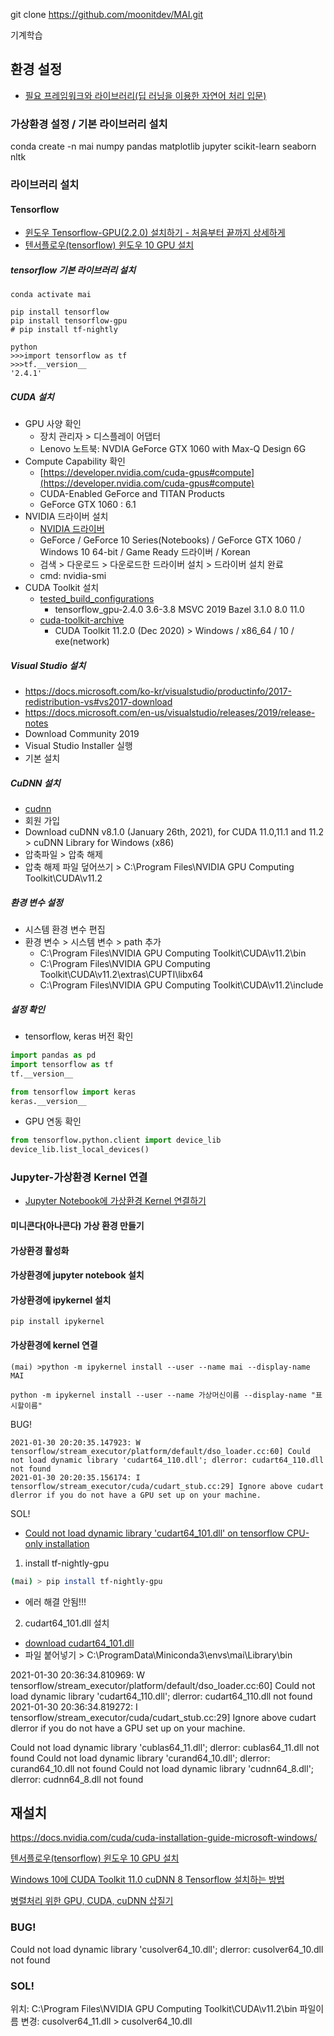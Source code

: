 git clone https://github.com/moonitdev/MAI.git


기계학습 

## 환경 설정
- [필요 프레임워크와 라이브러리(딥 러닝을 이용한 자연어 처리 입문)](https://wikidocs.net/25280)

### 가상환경 설정 / 기본 라이브러리 설치
conda create -n mai numpy pandas matplotlib jupyter scikit-learn seaborn nltk

### 라이브러리 설치
#### Tensorflow
- [윈도우 Tensorflow-GPU(2.2.0) 설치하기 - 처음부터 끝까지 상세하게](https://chancoding.tistory.com/89)
- [텐서플로우(tensorflow) 윈도우 10 GPU 설치](https://teddylee777.github.io/colab/tensorflow-gpu-install-windows)

##### tensorflow 기본 라이브러리 설치
```
conda activate mai

pip install tensorflow
pip install tensorflow-gpu
# pip install tf-nightly

python
>>>import tensorflow as tf
>>>tf.__version__
'2.4.1'
```

##### CUDA 설치
- GPU 사양 확인
    - 장치 관리자 > 디스플레이 어댑터
    - Lenovo 노트북: NVDIA GeForce GTX 1060 with Max-Q Design 6G
- Compute Capability 확인
    - [https://developer.nvidia.com/cuda-gpus#compute](https://developer.nvidia.com/cuda-gpus#compute)
    - CUDA-Enabled GeForce and TITAN Products
    - GeForce GTX 1060 : 6.1
- NVIDIA 드라이버 설치
    - [NVIDIA 드라이버](https://www.nvidia.com/Download/index.aspx?lang=kr)
    - GeForce / GeForce 10 Series(Notebooks) / GeForce GTX 1060 / Windows 10 64-bit / Game Ready 드라이버 / Korean
    - 검색 > 다운로드 > 다운로드한 드라이버 설치 > 드라이버 설치 완료
    - cmd: nvidia-smi
- CUDA Toolkit 설치
    - [tested_build_configurations](https://www.tensorflow.org/install/source_windows#tested_build_configurations)
        - tensorflow_gpu-2.4.0	3.6-3.8	MSVC 2019	Bazel 3.1.0	8.0	11.0
    - [cuda-toolkit-archive](https://developer.nvidia.com/cuda-toolkit-archive)
        - CUDA Toolkit 11.2.0 (Dec 2020) > Windows / x86_64 / 10 / exe(network)

##### Visual Studio 설치
- https://docs.microsoft.com/ko-kr/visualstudio/productinfo/2017-redistribution-vs#vs2017-download
- https://docs.microsoft.com/en-us/visualstudio/releases/2019/release-notes
- Download Community 2019
- Visual Studio Installer 실행
- 기본 설치

##### CuDNN 설치
- [cudnn](https://developer.nvidia.com/cudnn)
- 회원 가입
- Download cuDNN v8.1.0 (January 26th, 2021), for CUDA 11.0,11.1 and 11.2 > cuDNN Library for Windows (x86)
- 압축파일 > 압축 해제
- 압축 해제 파일 덮어쓰기 > C:\Program Files\NVIDIA GPU Computing Toolkit\CUDA\v11.2

##### 환경 변수 설정
- 시스템 환경 변수 편집
- 환경 변수 > 시스템 변수 > path 추가
    - C:\Program Files\NVIDIA GPU Computing Toolkit\CUDA\v11.2\bin
    - C:\Program Files\NVIDIA GPU Computing Toolkit\CUDA\v11.2\extras\CUPTI\libx64
    - C:\Program Files\NVIDIA GPU Computing Toolkit\CUDA\v11.2\include

##### 설정 확인
- tensorflow,  keras 버전 확인
```python
import pandas as pd
import tensorflow as tf
tf.__version__

from tensorflow import keras
keras.__version__
```

- GPU 연동 확인
```python
from tensorflow.python.client import device_lib
device_lib.list_local_devices()
```

### Jupyter-가상환경 Kernel 연결
- [Jupyter Notebook에 가상환경 Kernel 연결하기](https://chancoding.tistory.com/86)

#### 미니콘다(아나콘다) 가상 환경 만들기

#### 가상환경 활성화

#### 가상환경에 jupyter notebook 설치

#### 가상환경에 ipykernel 설치
```
pip install ipykernel
```

#### 가상환경에 kernel 연결
```
(mai) >python -m ipykernel install --user --name mai --display-name MAI

python -m ipykernel install --user --name 가상머신이름 --display-name "표시할이름"

```


BUG!
```
2021-01-30 20:20:35.147923: W tensorflow/stream_executor/platform/default/dso_loader.cc:60] Could not load dynamic library 'cudart64_110.dll'; dlerror: cudart64_110.dll not found
2021-01-30 20:20:35.156174: I tensorflow/stream_executor/cuda/cudart_stub.cc:29] Ignore above cudart dlerror if you do not have a GPU set up on your machine.
```

SOL!
- [Could not load dynamic library 'cudart64_101.dll' on tensorflow CPU-only installation](https://stackoverflow.com/questions/59823283/could-not-load-dynamic-library-cudart64-101-dll-on-tensorflow-cpu-only-install)

1. install tf-nightly-gpu
```bash
(mai) > pip install tf-nightly-gpu
```
- 에러 해결 안됨!!!

2. cudart64_101.dll 설치
- [download cudart64_101.dll](https://www.dll-files.com/cudart64_101.dll.html)
- 파일 붙어넣기 > C:\ProgramData\Miniconda3\envs\mai\Library\bin

2021-01-30 20:36:34.810969: W tensorflow/stream_executor/platform/default/dso_loader.cc:60] Could not load dynamic library 'cudart64_110.dll'; dlerror: cudart64_110.dll not found
2021-01-30 20:36:34.819272: I tensorflow/stream_executor/cuda/cudart_stub.cc:29] Ignore above cudart dlerror if you do not have a GPU set up on your machine.

Could not load dynamic library 'cublas64_11.dll'; dlerror: cublas64_11.dll not found
Could not load dynamic library 'curand64_10.dll'; dlerror: curand64_10.dll not found
Could not load dynamic library 'cudnn64_8.dll'; dlerror: cudnn64_8.dll not found


## 재설치
https://docs.nvidia.com/cuda/cuda-installation-guide-microsoft-windows/






[텐서플로우(tensorflow) 윈도우 10 GPU 설치](https://teddylee777.github.io/colab/tensorflow-gpu-install-windows)


[Windows 10에 CUDA Toolkit 11.0 cuDNN 8 Tensorflow 설치하는 방법](https://webnautes.tistory.com/1454)


[병렬처리 위한 GPU, CUDA, cuDNN 삽질기](https://blog.naver.com/PostView.nhn?blogId=euue717&logNo=222098575822)



### BUG!
Could not load dynamic library 'cusolver64_10.dll'; dlerror: cusolver64_10.dll not found

### SOL!
위치: C:\Program Files\NVIDIA GPU Computing Toolkit\CUDA\v11.2\bin
파일이름 변경: cusolver64_11.dll > cusolver64_10.dll



